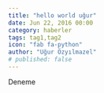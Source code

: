 ```yaml
---
title: "hello world uğur"
date: Jun 22, 2016 00:00
category: haberler
tags: tag1,tag2
icon: "fab fa-python"
author: "Uğur Özyılmazel"
# published: false
---
```


Deneme